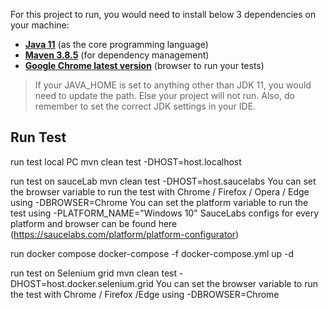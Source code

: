 For this project to run, you would need to install below 3 dependencies on your machine:

- **[Java 11](https://openjdk.java.net/projects/jdk/11/)** (as the core programming language)
- **[Maven 3.8.5](https://maven.apache.org/download.cgi)** (for dependency management)
- **[Google Chrome latest version](https://www.google.com/chrome/?brand=CHBD&gclid=Cj0KCQjwr-SSBhC9ARIsANhzu15P0PA-n9Zp4NpxKaOHVGtBD1TZQH0HlQQE6hUfsOFAU1nf-Rzdlf4aAoTJEALw_wcB&gclsrc=aw.ds)** (browser to run your tests)

> If your JAVA_HOME is set to anything other than JDK 11, you would need to update the path. Else your project
> will not run. Also, do remember to set the correct JDK settings in your IDE.

## Run Test

run test local PC
mvn clean test -DHOST=host.localhost

run test on sauceLab 
mvn clean test -DHOST=host.saucelabs
You can set the browser variable to run the test with Chrome / Firefox / Opera / Edge using -DBROWSER=Chrome
You can set the platform variable to run the test using -PLATFORM_NAME="Windows 10"
SauceLabs configs for every platform and browser can be found here (https://saucelabs.com/platform/platform-configurator)

run docker compose
docker-compose -f docker-compose.yml up -d

run test on Selenium grid 
mvn clean test -DHOST=host.docker.selenium.grid
You can set the browser variable to run the test with Chrome / Firefox /Edge using -DBROWSER=Chrome
